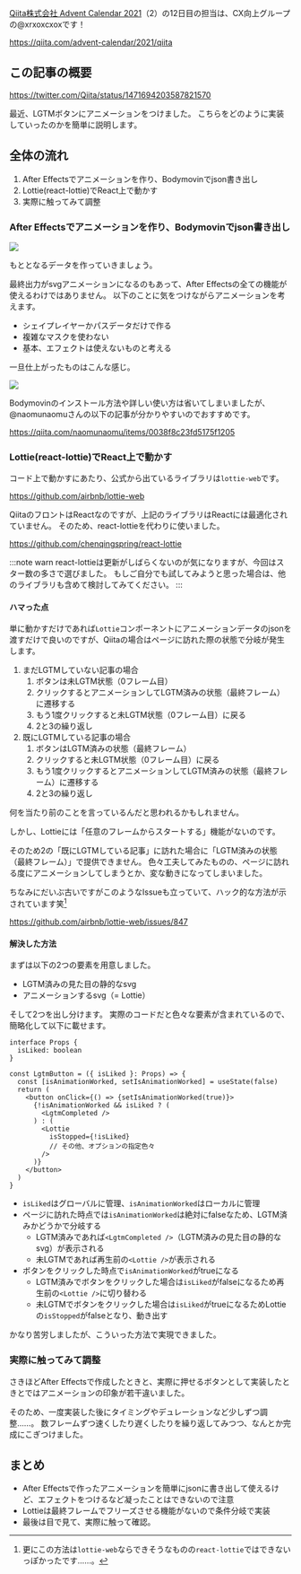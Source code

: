 <!--
title:   QiitaのLGTMボタンにアニメーションがつくまでの流れ
tags:    AfterEffects,Lottie,Qiita,React,react-lottie
id:      e8d81d9175749077a392
private: false
-->
[Qiita株式会社 Advent Calendar 2021](https://qiita.com/advent-calendar/2021/qiita)（2）の12日目の担当は、CX向上グループの@xrxoxcxoxです！

https://qiita.com/advent-calendar/2021/qiita

## この記事の概要

https://twitter.com/Qiita/status/1471694203587821570

最近、LGTMボタンにアニメーションをつけました。
こちらをどのように実装していったのかを簡単に説明します。

## 全体の流れ

1. After Effectsでアニメーションを作り、Bodymovinでjson書き出し
1. Lottie(react-lottie)でReact上で動かす
1. 実際に触ってみて調整

### After Effectsでアニメーションを作り、Bodymovinでjson書き出し

![](https://qiita-image-store.s3.ap-northeast-1.amazonaws.com/0/214677/78784e36-3276-fca0-6b2e-236bf92cb5df.png)

もととなるデータを作っていきましょう。

最終出力がsvgアニメーションになるのもあって、After Effectsの全ての機能が使えるわけではありません。
以下のことに気をつけながらアニメーションを考えます。

- シェイプレイヤーかパスデータだけで作る
- 複雑なマスクを使わない
- 基本、エフェクトは使えないものと考える

一旦仕上がったものはこんな感じ。

![](https://qiita-image-store.s3.ap-northeast-1.amazonaws.com/0/214677/18f240d3-652b-1d14-5c64-a7f4421f713e.gif)

Bodymovinのインストール方法や詳しい使い方は省いてしまいましたが、@naomunaomuさんの以下の記事が分かりやすいのでおすすめです。

https://qiita.com/naomunaomu/items/0038f8c23fd5175f1205

### Lottie(react-lottie)でReact上で動かす

コード上で動かすにあたり、公式から出ているライブラリは`lottie-web`です。

https://github.com/airbnb/lottie-web

QiitaのフロントはReactなのですが、上記のライブラリはReactには最適化されていません。
そのため、react-lottieを代わりに使いました。

https://github.com/chenqingspring/react-lottie

:::note warn
react-lottieは更新がしばらくないのが気になりますが、今回はスター数の多さで選びました。
もしご自分でも試してみようと思った場合は、他のライブラリも含めて検討してみてください。
:::

#### ハマった点

単に動かすだけであれば`Lottie`コンポーネントにアニメーションデータのjsonを渡すだけで良いのですが、Qiitaの場合はページに訪れた際の状態で分岐が発生します。

1. まだLGTMしていない記事の場合
    1. ボタンは未LGTM状態（0フレーム目）
    1. クリックするとアニメーションしてLGTM済みの状態（最終フレーム）に遷移する
    1. もう1度クリックすると未LGTM状態（0フレーム目）に戻る
    1. 2と3の繰り返し 
1. 既にLGTMしている記事の場合
    1. ボタンはLGTM済みの状態（最終フレーム）
    1. クリックすると未LGTM状態（0フレーム目）に戻る
    1. もう1度クリックするとアニメーションしてLGTM済みの状態（最終フレーム）に遷移する
    1. 2と3の繰り返し

何を当たり前のことを言っているんだと思われるかもしれません。

しかし、Lottieには「任意のフレームからスタートする」機能がないのです。

そのため2の「既にLGTMしている記事」に訪れた場合に「LGTM済みの状態（最終フレーム）」で提供できません。
色々工夫してみたものの、ページに訪れる度にアニメーションしてしまうとか、変な動きになってしまいました。

ちなみにだいぶ古いですがこのようなIssueも立っていて、ハック的な方法が示されています笑[^1]

[^1]: 更にこの方法は`lottie-web`ならできそうなものの`react-lottie`ではできないっぽかったです……。

https://github.com/airbnb/lottie-web/issues/847

#### 解決した方法

まずは以下の2つの要素を用意しました。

- LGTM済みの見た目の静的なsvg
- アニメーションするsvg（= Lottie）

そして2つを出し分けます。
実際のコードだと色々な要素が含まれているので、簡略化して以下に載せます。

```typescript:おおまかなイメージ
interface Props {
  isLiked: boolean
}

const LgtmButton = ({ isLiked }: Props) => {
  const [isAnimationWorked, setIsAnimationWorked] = useState(false)
  return (
    <button onClick={() => {setIsAnimationWorked(true)}>
      {!isAnimationWorked && isLiked ? (
        <LgtmCompleted />
      ) : (
        <Lottie
          isStopped={!isLiked}
          // その他、オプションの指定色々
        />
      )}
    </button>
  )
}
```

- `isLiked`はグローバルに管理、`isAnimationWorked`はローカルに管理
- ページに訪れた時点では`isAnimationWorked`は絶対にfalseなため、LGTM済みかどうかで分岐する
    - LGTM済みであれば`<LgtmCompleted />`（LGTM済みの見た目の静的なsvg）が表示される
    - 未LGTMであれば再生前の`<Lottie />`が表示される
- ボタンをクリックした時点で`isAnimationWorked`がtrueになる
    - LGTM済みでボタンをクリックした場合は`isLiked`がfalseになるため再生前の`<Lottie />`に切り替わる
    - 未LGTMでボタンをクリックした場合は`isLiked`がtrueになるためLottieの`isStopped`がfalseとなり、動き出す

かなり苦労しましたが、こういった方法で実現できました。

### 実際に触ってみて調整

さきほどAfter Effectsで作成したときと、実際に押せるボタンとして実装したときとではアニメーションの印象が若干違いました。

そのため、一度実装した後にタイミングやデュレーションなど少しずつ調整……。
数フレームずつ速くしたり遅くしたりを繰り返してみつつ、なんとか完成にこぎつけました。

## まとめ

- After Effectsで作ったアニメーションを簡単にjsonに書き出して使えるけど、エフェクトをつけるなど凝ったことはできないので注意
- Lottieは最終フレームでフリーズさせる機能がないので条件分岐で実装
- 最後は目で見て、実際に触って確認。